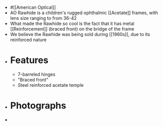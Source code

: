 - #[[American Optical]]
- AO Rawhide is a children's rugged ophthalmic [[Acetate]] frames, with lens size ranging to from 36-42
- What made the Rawhide so cool is the fact that it has metal [[Reinforcement]] (braced front) on the bridge of the frame
- We believe the Rawhide was being sold during [[1960s]], due to its reinforced nature
- # Features
	- 7-barreled hinges
	- "Braced front"
	- Steel reinforced acetate temple
- # Photographs
-